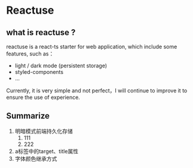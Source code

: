 # Reactuse
## what is reactuse ?


reactuse is a react-ts starter for web application, which include some features, such as：

- light / dark mode (persistent storage)
- styled-components
- ...

Currently, it is very simple and not perfect，I will continue to improve it to ensure the use of experience.


## Summarize

1. 明暗模式前端持久化存储
	1. 111
	2. 222
2. a标签中的target、title属性
3. 字体颜色继承方式
